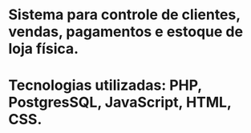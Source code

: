 # Sistema para controle de clientes, vendas, pagamentos e estoque de loja física.

# Tecnologias utilizadas: PHP, PostgresSQL, JavaScript, HTML, CSS.
